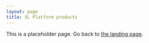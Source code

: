 ```yaml
---
layout: page
title: XL Platform products
---
```

This is a placeholder page. Go back to [the landing page](../index.html).